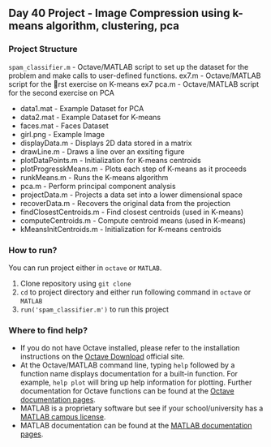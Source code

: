 ## Day 40 Project - Image Compression using k-means algorithm, clustering, pca

### Project Structure 

`spam_classifier.m` - Octave/MATLAB script to set up the dataset for the problem and make calls to user-defined functions.
ex7.m - Octave/MATLAB script for the rst exercise on K-means
ex7 pca.m - Octave/MATLAB script for the second exercise on PCA

* data1.mat - Example Dataset for PCA
* data2.mat - Example Dataset for K-means
* faces.mat - Faces Dataset
* girl.png - Example Image
* displayData.m - Displays 2D data stored in a matrix
* drawLine.m - Draws a line over an exsiting figure
* plotDataPoints.m - Initialization for K-means centroids
* plotProgresskMeans.m - Plots each step of K-means as it proceeds
* runkMeans.m - Runs the K-means algorithm
* pca.m - Perform principal component analysis
* projectData.m - Projects a data set into a lower dimensional space
* recoverData.m - Recovers the original data from the projection
* findClosestCentroids.m - Find closest centroids (used in K-means)
* computeCentroids.m - Compute centroid means (used in K-means)
* kMeansInitCentroids.m - Initialization for K-means centroids

### How to run?
You can run project either in `octave` or `MATLAB`. 
1. Clone repository using `git clone `
2. `cd` to project directory and either run following command in `octave` or `MATLAB`
2. `run('spam_classifier.m')` to run this project

### Where to find help?
* If you do not have Octave installed, please refer to the installation instructions on the [Octave Download](https://www.gnu.org/software/octave/download.html) official site.
* At the Octave/MATLAB command line, typing `help` followed by a function name displays documentation for a built-in function. For example, `help plot` will bring up help information for plotting. Further documentation for Octave functions can be found at the [Octave documentation pages](https://octave.org/doc/v5.2.0/). 
* MATLAB is a proprietary software but see if your school/university has a [MATLAB campus license](https://in.mathworks.com/academia/tah-support-program/eligibility.html). 
* MATLAB documentation can be found at the [MATLAB documentation pages](https://in.mathworks.com/help/matlab/?refresh=true).

